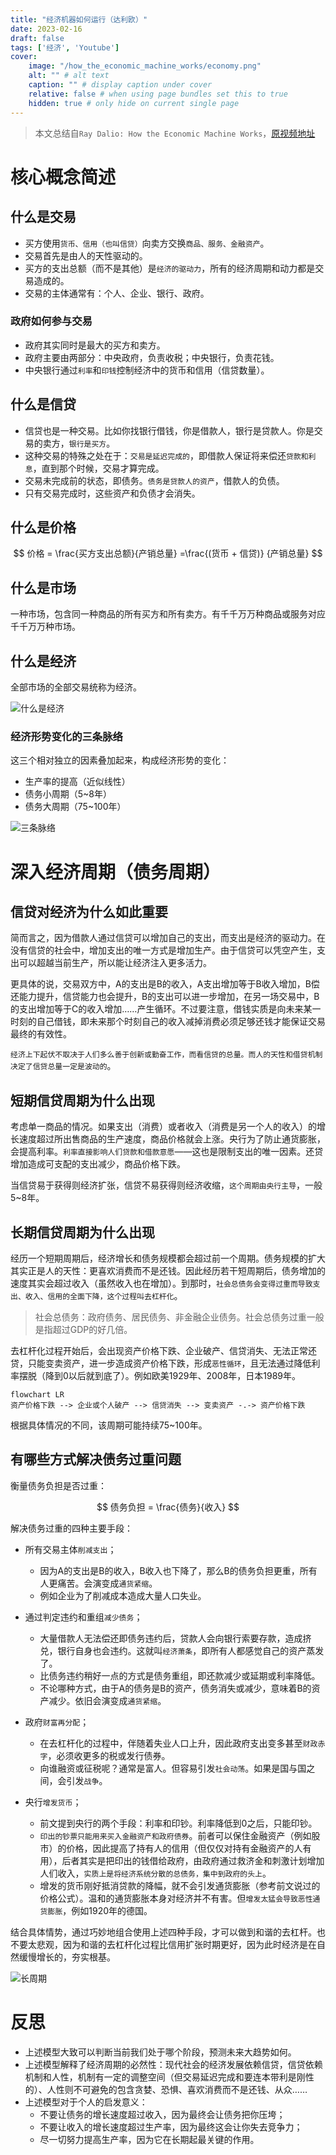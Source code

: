 ```yaml
---
title: "经济机器如何运行（达利欧）"
date: 2023-02-16
draft: false
tags: ['经济', 'Youtube']
cover:
    image: "/how_the_economic_machine_works/economy.png"
    alt: "" # alt text
    caption: "" # display caption under cover
    relative: false # when using page bundles set this to true
    hidden: true # only hide on current single page
---
```


> 本文总结自`Ray Dalio: How the Economic Machine Works`，[原视频地址](https://www.youtube.com/watch?v=rFV7wdEX-Mo)


# 核心概念简述

## 什么是交易

- 买方使用`货币、信用（也叫信贷）`向卖方交换`商品、服务、金融资产`。
- 交易首先是由人的天性驱动的。
- 买方的支出总额（而不是其他）是`经济的驱动力`，所有的经济周期和动力都是交易造成的。
- 交易的主体通常有：个人、企业、银行、政府。

### 政府如何参与交易
- 政府其实同时是最大的买方和卖方。
- 政府主要由两部分：中央政府，负责收税；中央银行，负责花钱。
- 中央银行通过`利率`和`印钱`控制经济中的货币和信用（信贷数量）。

## 什么是信贷

- 信贷也是一种交易。比如你找银行借钱，你是借款人，银行是贷款人。你是交易的卖方，`银行是买方`。
- 这种交易的特殊之处在于：`交易是延迟完成的`，即借款人保证将来偿还`贷款和利息`，直到那个时候，交易才算完成。
- 交易未完成前的状态，即债务。`债务是贷款人的资产`，借款人的负债。
- 只有交易完成时，这些资产和负债才会消失。

## 什么是价格

$$
价格 = \frac{买方支出总额}{产销总量} =\frac{(货币 + 信贷)} {产销总量}
$$

## 什么是市场

一种市场，包含同一种商品的所有买方和所有卖方。有千千万万种商品或服务对应千千万万种市场。

## 什么是经济

全部市场的全部交易统称为经济。


![什么是经济](/how_the_economic_machine_works/economy.png)


### 经济形势变化的三条脉络

这三个相对独立的因素叠加起来，构成经济形势的变化：
- 生产率的提高（近似线性）
- 债务小周期（5~8年）
- 债务大周期（75~100年）

![三条脉络](/how_the_economic_machine_works/three_forces.png)

# 深入经济周期（债务周期）

## 信贷对经济为什么如此重要

简而言之，因为借款人通过信贷可以增加自己的支出，而支出是经济的驱动力。在没有信贷的社会中，增加支出的唯一方式是增加生产。由于信贷可以凭空产生，支出可以超越当前生产，所以能让经济注入更多活力。

更具体的说，交易双方中，A的支出是B的收入，A支出增加等于B收入增加，B偿还能力提升，信贷能力也会提升，B的支出可以进一步增加，在另一场交易中，B的支出增加等于C的收入增加……产生循环。不过要注意，借钱实质是向未来某一时刻的自己借钱，即未来那个时刻自己的收入减掉消费必须足够还钱才能保证交易最终的有效性。

`经济上下起伏不取决于人们多么善于创新或勤奋工作，而看信贷的总量。而人的天性和借贷机制决定了信贷总量一定是波动的`。

## 短期信贷周期为什么出现

考虑单一商品的情况。如果支出（消费）或者收入（消费是另一个人的收入）的增长速度超过所出售商品的生产速度，商品价格就会上涨。央行为了防止通货膨胀，会提高利率。`利率直接影响人们贷款和借款意愿`——这也是限制支出的唯一因素。还贷增加造成可支配的支出减少，商品价格下跌。

当信贷易于获得则经济扩张，信贷不易获得则经济收缩，`这个周期由央行主导`，一般5~8年。

## 长期信贷周期为什么出现

经历一个短期周期后，经济增长和债务规模都会超过前一个周期。债务规模的扩大其实正是人的天性：更喜欢消费而不是还钱。因此经历若干短周期后，债务增加的速度其实会超过收入（虽然收入也在增加）。到那时，`社会总债务会变得过重而导致支出、收入、信用的全面下降，这个过程叫去杠杆化`。

> 社会总债务：政府债务、居民债务、非金融企业债务。社会总债务过重一般是指超过GDP的好几倍。

去杠杆化过程开始后，会出现资产价格下跌、企业破产、信贷消失、无法正常还贷，只能变卖资产，进一步造成资产价格下跌，形成`恶性循环`，且无法通过降低利率摆脱（降到0以后就到底了）。例如欧美1929年、2008年，日本1989年。

```mermaid
flowchart LR
资产价格下跌 --> 企业或个人破产 --> 信贷消失 --> 变卖资产 -.-> 资产价格下跌
```

根据具体情况的不同，该周期可能持续75~100年。

## 有哪些方式解决债务过重问题

衡量债务负担是否过重：

$$
债务负担 = \frac{债务}{收入}
$$

解决债务过重的四种主要手段：

- 所有交易主体`削减支出`；
  - 因为A的支出是B的收入，B收入也下降了，那么B的债务负担更重，所有人更痛苦。会演变成`通货紧缩`。
  - 例如企业为了削减成本造成大量人口失业。

- 通过判定违约和重组`减少债务`；
  - 大量借款人无法偿还即债务违约后，贷款人会向银行索要存款，造成挤兑，银行自身也会违约。这就叫`经济萧条`，即所有人都感觉自己的资产蒸发了。
  - 比债务违约稍好一点的方式是债务重组，即还款减少或延期或利率降低。
  - 不论哪种方式，由于A的债务是B的资产，债务消失或减少，意味着B的资产减少。依旧会演变成`通货紧缩`。

- 政府`财富再分配`；
  - 在去杠杆化的过程中，伴随着失业人口上升，因此政府支出变多甚至`财政赤字`，必须收更多的税或发行债券。
  - 向谁融资或征税呢？通常是富人。但容易引发`社会动荡`。如果是国与国之间，会引发`战争`。

- 央行`增发货币`；
  - 前文提到央行的两个手段：利率和印钞。利率降低到0之后，只能印钞。
  - `印出的钞票只能用来买入金融资产和政府债券`。前者可以保住金融资产（例如股市）的价格，因此提高了持有人的信用（但仅仅对持有金融资产的人有用），后者其实是把印出的钱借给政府，由政府通过救济金和刺激计划增加人们收入，`实质上是将经济系统分散的总债务，集中到政府的头上`。
  - 增发的货币刚好抵消贷款的降幅，就不会引发通货膨胀（参考前文说过的价格公式）。温和的通货膨胀本身对经济并不有害。但`增发太猛会导致恶性通货膨胀`，例如1920年的德国。

结合具体情势，通过巧妙地组合使用上述四种手段，才可以做到和谐的去杠杆。也不要太悲观，因为和谐的去杠杆化过程比信用扩张时期更好，因为此时经济是在自然缓慢增长的，夯实根基。

![长周期](/how_the_economic_machine_works/period.png)

# 反思

- 上述模型大致可以判断当前我们处于哪个阶段，预测未来大趋势如何。
- 上述模型解释了经济周期的必然性：现代社会的经济发展依赖信贷，信贷依赖机制和人性，机制有一定的调整空间（但交易延迟完成和要连本带利是刚性的）、人性则不可避免的包含贪婪、恐惧、喜欢消费而不是还钱、从众……
- 上述模型对于个人的启发意义：
  - 不要让债务的增长速度超过收入，因为最终会让债务把你压垮；
  - 不要让收入的增长速度超过生产率，因为最终这会让你失去竞争力；
  - 尽一切努力提高生产率，因为它在长期起最关键的作用。